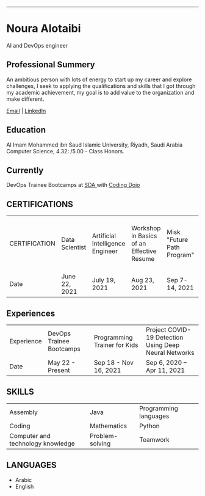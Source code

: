 ---
# Noura Alotaibi

AI and DevOps engineer


## Professional Summery

An ambitious person with lots of energy to start up my career and explore challenges, I seek to applying the qualifications and skills that I got through my academic achievement, my goal is to add value to the organization and make different.

<div id="webaddress">
<a href="chandradeoarya@gmail.com">Email</a>
| <a href="https://www.linkedin.com/in/noura-alotaibi-5980bb18a"> LinkedIn</a>
</div>

## Education

Al Imam Mohammed ibn Saud Islamic University, Riyadh, Saudi Arabia
Computer Science, 4.32: /5.00 - Class Honors.

## Currently

DevOps Trainee Bootcamps at <a href="https://sda.edu.sa/">SDA </a> with <a href="https://www.codingdojo.com/"> Coding Dojo</a>

## CERTIFICATIONS

<table style="width:100%">
  <tr>
  <td>CERTIFICATION</td>
    <td>Data Scientist</td>
    <td>Artificial Intelligence Engineer</td>
    <td>Workshop in Basics of an Effective Resume</td>
    <td>Misk "Future Path Program"</td>
    <td>Artificial Intelligence in The Service of Renewable Energy Applications</td>
    <td>Computer Vision and Artificial Intelligence</td>
    <td>User Experience Design</td>
  </tr>
  <tr>
  <td>Date</td>
    <td>June 22, 2021</td>
    <td>July 19, 2021</td>
    <td>Aug 23, 2021</td>
    <td>Sep 7-14, 2021</td>
    <td>Mar 9, 2022</td>
    <td>Mar 20-24, 2022</td>
    <td>Mar 27 - Apr 17, 2022</td>
  </tr>
</table>



## Experiences

<table style="width:100%">
  <tr>
  <td>Experience</td>
    <td>DevOps Trainee Bootcamps</td>
    <td>Programming Trainer for Kids</td>
    <td>Project COVID-19 Detection Using Deep Neural Networks</td>
  </tr>
  <tr>
   <td>Date</td>
    <td>May 22 - Present</td>
    <td>Sep 18 - Nov 16, 2021</td>
    <td>Sep 6, 2020 – Apr 11, 2021</td>
  </tr>
</table>


## SKILLS
<table style="width:100%">
<tr>
    <td>Assembly</td>
    <td>Java</td>
    <td>Programming languages</td>
</tr>

<tr>
    <td>Coding</td>
    <td>Mathematics</td>
    <td>Python</td>
</tr>

<tr>
    <td>Computer and technology knowledge</td>
    <td>Problem-solving</td>
    <td>Teamwork</td>
</tr>
</table>

## LANGUAGES
<ul>
  <li>Arabic</li>
  <li>English</li>
</ul>  
<!-- ### Footer

Last updated: June 2022 -->


